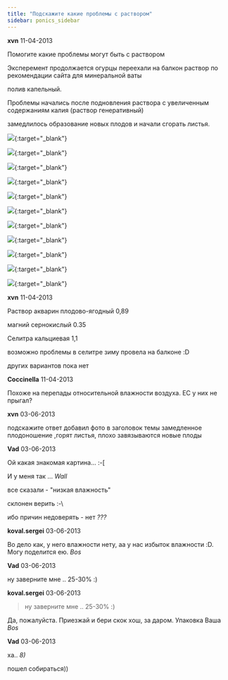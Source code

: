```yaml
---
title: "Подскажите какие проблемы с раствором"
sidebar: ponics_sidebar
---
```


**xvn** 11-04-2013

Помогите какие проблемы могут быть с раствором

Эксперемент продолжается огурцы переехали на балкон раствор по рекомендации сайта для минеральной ваты 

полив капельный.

Проблемы начались после подновления раствора с увеличенным содержаниям калия (раствор генеративный)

замедлилось образование новых плодов и начали сгорать листья.

[![](/attachimages/12976_IMG_1574.jpg)](https://t.me/ponics_ru_files/10264){:target="_blank"}

[![](/attachimages/12978_IMG_1575.jpg)](https://t.me/ponics_ru_files/10265){:target="_blank"}

[![](/attachimages/13492_IMG_1830.jpg)](https://t.me/ponics_ru_files/10266){:target="_blank"}

[![](/attachimages/13494_IMG_1831.jpg)](https://t.me/ponics_ru_files/10267){:target="_blank"}

[![](/attachimages/13496_IMG_1832.jpg)](https://t.me/ponics_ru_files/10268){:target="_blank"}

[![](/attachimages/13498_IMG_1833.jpg)](https://t.me/ponics_ru_files/10269){:target="_blank"}

[![](/attachimages/13500_IMG_1834.jpg)](https://t.me/ponics_ru_files/10270){:target="_blank"}

[![](/attachimages/13502_IMG_1835.jpg)](https://t.me/ponics_ru_files/10271){:target="_blank"}

[![](/attachimages/13504_IMG_1836.jpg)](https://t.me/ponics_ru_files/10272){:target="_blank"}

[![](/attachimages/13506_IMG_1837.jpg)](https://t.me/ponics_ru_files/10273){:target="_blank"}

[![](/attachimages/13508_IMG_1838.jpg)](https://t.me/ponics_ru_files/10274){:target="_blank"}

**xvn** 11-04-2013

Раствор акварин плодово-ягодный 0,89 

магний сернокислый 0.35

Селитра кальциевая 1,1

возможно проблемы в селитре зиму провела на балконе :D

других вариантов пока нет


**Coccinella** 11-04-2013

Похоже на перепады относительной влажности воздуха. ЕС у них не прыгал?


**xvn** 03-06-2013

подскажите ответ добавил фото в заголовок темы замедленное плодоношение ,горят листья, плохо завязываются новые плоды


**Vad** 03-06-2013

Ой какая знакомая картина... :-[

И у меня так ... *Wall*

все сказали - "низкая влажность"

склонен верить :-\

ибо причин недоверять - нет *???*


**koval.sergei** 03-06-2013

Во дело как, у него влажности нету, аа у нас избыток влажности :D. Могу поделится ею. *Bos*


**Vad** 03-06-2013

ну заверните мне .. 25-30% :)


**koval.sergei** 03-06-2013

> ну заверните мне .. 25-30% :)

Да, пожалуйста. Приезжай и бери скок хош, за даром. Упаковка Ваша *Bos*


**Vad** 03-06-2013

ха.. *8)*

пошел собираться))


